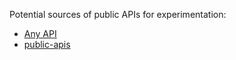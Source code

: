 Potential sources of public APIs for experimentation:

* [Any API](https://any-api.com/)
* [public-apis](https://github.com/public-apis/public-apis)